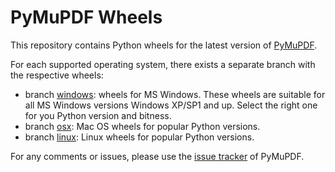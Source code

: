 # PyMuPDF Wheels
This repository contains Python wheels for the latest version of [PyMuPDF](https://github.com/rk700/PyMuPDF).

For each supported operating system, there exists a separate branch with the respective wheels:

* branch [windows](https://github.com/JorjMcKie/PyMuPDF-wheels/tree/windows): wheels for MS Windows. These wheels are suitable for all MS Windows versions Windows XP/SP1 and up. Select the right one for you Python version and bitness.
* branch [osx](https://github.com/JorjMcKie/PyMuPDF-wheels/tree/osx): Mac OS wheels for popular Python versions.
* branch [linux](https://github.com/JorjMcKie/PyMuPDF-wheels/tree/linux): Linux wheels for popular Python versions.

For any comments or issues, please use the [issue tracker](https://github.com/rk700/PyMuPDF/issues) of PyMuPDF.
